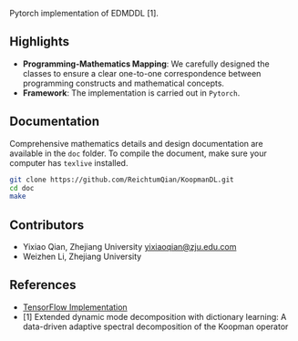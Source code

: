 
Pytorch implementation of EDMDDL [1].

## Highlights

- **Programming-Mathematics Mapping**: We carefully designed the classes to ensure a clear one-to-one correspondence between programming constructs and mathematical concepts.
- **Framework**: The implementation is carried out in `Pytorch`.

## Documentation

Comprehensive mathematics details and design documentation are available in the `doc` folder. To compile the document, make sure your computer has `texlive` installed.

``` bash
git clone https://github.com/ReichtumQian/KoopmanDL.git
cd doc
make
```

## Contributors

- Yixiao Qian, Zhejiang University <yixiaoqian@zju.edu.com>
- Weizhen Li, Zhejiang University

## References

- [TensorFlow Implementation](https://github.com/MLDS-NUS/KoopmanDL/tree/main)
- [1] Extended dynamic mode decomposition with dictionary learning: A data-driven adaptive spectral decomposition of the Koopman operator
